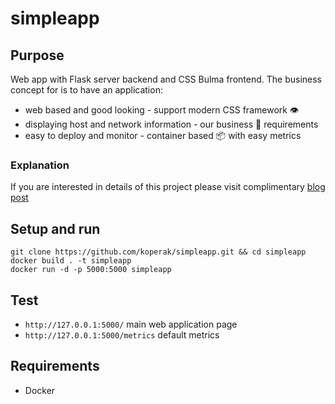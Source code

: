 # simpleapp

## Purpose
Web app with Flask server backend and CSS Bulma frontend. The business concept for is to have an application:
* web based and good looking - support modern CSS framework 👁 
* displaying host and network information - our business 💑 requirements
* easy to deploy and monitor - container based 📦 with easy metrics

### Explanation
If you are interested in details of this project please visit complimentary [blog post](https://blog.insc.pl/flask-web-app-with-bulma-frontend-run-on-docker-with-prometheus-metrics)

## Setup and run
```
git clone https://github.com/koperak/simpleapp.git && cd simpleapp
docker build . -t simpleapp
docker run -d -p 5000:5000 simpleapp
```

## Test
* `http://127.0.0.1:5000/` main web application page
* `http://127.0.0.1:5000/metrics` default metrics 

## Requirements
* Docker
